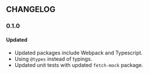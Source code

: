## CHANGELOG

### 0.1.0
#### Updated
- Updated packages include Webpack and Typescript.
- Using `@types` instead of typings.
- Updated unit tests with updated `fetch-mock` package. 
